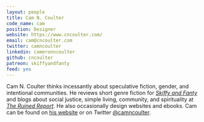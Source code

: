 ```yaml
---
layout: people
title: Cam N. Coulter
code_name: cam
position: Designer
website: https://www.cncoulter.com/
email: cam@cncoulter.com
twitter: camncoulter
linkedin: cameronncoulter
github: cncoulter
patreon: skiffyandfanty
feed: yes
---
```


Cam N. Coulter thinks incessantly about speculative fiction, gender, and intentional communities. He reviews short genre fiction for [*Skiffy and Fanty*](https://skiffyandfanty.com/author/cameronncoulter/) and blogs about social justice, simple living, community, and spirituality at [*The Ruined Report*](https://theruinedreport.com/author/cameronncoulter/). He also occasionally design websites and ebooks. Cam can be found on [his website](http://www.cncoulter.com/) or on Twitter [@camncoulter](https://twitter.com/camncoulter).
